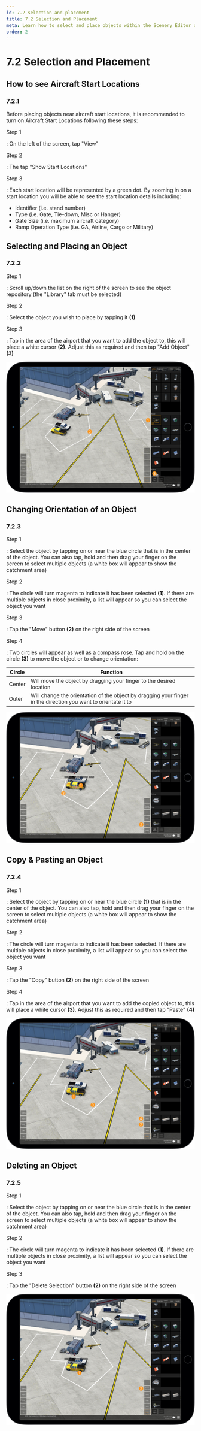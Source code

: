 ```yaml
---
id: 7.2-selection-and-placement
title: 7.2 Selection and Placement
meta: Learn how to select and place objects within the Scenery Editor of Infinite Flight.
order: 2
---
```




# 7.2 Selection and Placement



## How to see Aircraft Start Locations 

### 7.2.1

Before placing objects near aircraft start locations, it is recommended to turn on Aircraft Start Locations following these steps:



Step 1

: On the left of the screen, tap "View"



Step 2

: The tap "Show Start Locations"



Step 3

: Each start location will be represented by a green dot. By zooming in on a start location you will be able to see the start location details including:

- Identifier (i.e. stand number)
- Type (i.e. Gate, Tie-down, Misc or Hanger)
- Gate Size (i.e. maximum aircraft category)
- Ramp Operation Type (i.e. GA, Airline, Cargo or Military)



## Selecting and Placing an Object

### 7.2.2

Step 1

: Scroll up/down the list on the right of the screen to see the object repository (the "Library" tab must be selected)



Step 2

: Select the object you wish to place by tapping it **(1)**



Step 3

: Tap in the area of the airport that you want to add the object to, this will place a white cursor **(2)**. Adjust this as required and then tap "Add Object" **(3)**



![Object Placement](_images/manual/frames/placing-object.png)



## Changing Orientation of an Object

### 7.2.3

Step 1

: Select the object by tapping on or near the blue circle that is in the center of the object. You can also tap, hold and then drag your finger on the screen to select multiple objects (a white box will appear to show the catchment area)



Step 2

: The circle will turn magenta to indicate it has been selected **(1)**. If there are multiple objects in close proximity, a list will appear so you can select the object you want



Step 3

: Tap the "Move" button **(2)** on the right side of the screen



Step 4

: Two circles will appear as well as a compass rose. Tap and hold on the circle **(3)** to move the object or to change orientation:



| Circle | Function                                                     |
| ------ | ------------------------------------------------------------ |
| Center | Will move the object by dragging your finger to the desired location |
| Outer  | Will change the orientation of the object by dragging your finger in the direction you want to orientate it to |



![Object Movement](_images/manual/frames/moving-object.png)



## Copy & Pasting an Object

### 7.2.4

Step 1

: Select the object by tapping on or near the blue circle **(1)** that is in the center of the object. You can also tap, hold and then drag your finger on the screen to select multiple objects (a white box will appear to show the catchment area)



Step 2

: The circle will turn magenta to indicate it has been selected. If there are multiple objects in close proximity, a list will appear so you can select the object you want



Step 3

: Tap the "Copy" button **(2)** on the right side of the screen



Step 4

: Tap in the area of the airport that you want to add the copied object to, this will place a white cursor **(3)**. Adjust this as required and then tap "Paste" **(4)**



![Copy & Pasting an Object](_images/manual/frames/copy-and-paste-object.png)



## Deleting an Object

### 7.2.5

Step 1

: Select the object by tapping on or near the blue circle that is in the center of the object. You can also tap, hold and then drag your finger on the screen to select multiple objects (a white box will appear to show the catchment area)



Step 2

: The circle will turn magenta to indicate it has been selected **(1)**. If there are multiple objects in close proximity, a list will appear so you can select the object you want



Step 3

: Tap the "Delete Selection" button **(2)** on the right side of the screen



![Object Deletion](_images/manual/frames/delete-object.png)

